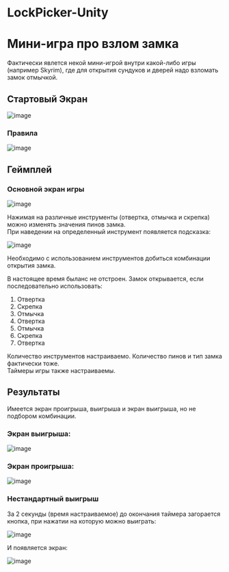 # LockPicker-Unity  
# Мини-игра про взлом замка  
Фактически явлется некой мини-игрой внутри какой-либо игры (например Skyrim), где для открытия сундуков и дверей надо взломать замок отмычкой.  
  
##  Стартовый Экран  
![image](https://user-images.githubusercontent.com/36508387/121676934-71299380-cadf-11eb-91f3-229891752c4e.png)  
  
### Правила  
  
![image](https://user-images.githubusercontent.com/36508387/121678871-ed24db00-cae1-11eb-8402-f888b89c472f.png)  
  
##  Геймплей  
  
### Основной экран игры  
![image](https://user-images.githubusercontent.com/36508387/121677925-bb5f4480-cae0-11eb-814e-998a4395fa2c.png)  
  
Нажимая на различные инструменты (отвертка, отмычка и скрепка) можно изменять значения пинов замка.  
При наведении на определенный инструмент появляется подсказка:  
  
![image](https://user-images.githubusercontent.com/36508387/121678496-7556b080-cae1-11eb-8225-ff7f62a7cdfb.png)  
  
Необходимо с использованием инструментов добиться комбинации открытия замка.  
  
В настоящее время быланс не отстроен. Замок открывается, если последовательно использовать:  
1. Отвертка  
2. Скрепка  
3. Отмычка  
4. Отвертка  
5. Отмычка  
6. Скрепка  
7. Отвертка  
  
Количество инструментов настраиваемо. Количество пинов и тип замка фактически тоже.  
Таймеры игры также настраиваемы.  

## Результаты  
  
Имеется экран проигрыша, выигрыша и экран выигрыша, но не подбором комбинации.  
  
### Экран выигрыша:  
![image](https://user-images.githubusercontent.com/36508387/121677989-cc0fba80-cae0-11eb-8bb8-17b06fb71133.png)  
  
### Экран проигрыша:  
![image](https://user-images.githubusercontent.com/36508387/121673020-ab446680-cada-11eb-9050-0d8d286ba6b8.png) 
  
### Нестандартный выигрыш  
  
За 2 секунды (время настраиваемое) до окончания таймера загорается кнопка, при нажатии на которую можно выиграть:  
  
![image](https://user-images.githubusercontent.com/36508387/121678927-ff067e00-cae1-11eb-8d0a-acb6dce09149.png)  
  
И появляется экран:  
  
![image](https://user-images.githubusercontent.com/36508387/121678026-da5dd680-cae0-11eb-86ab-604ccce12c19.png)
